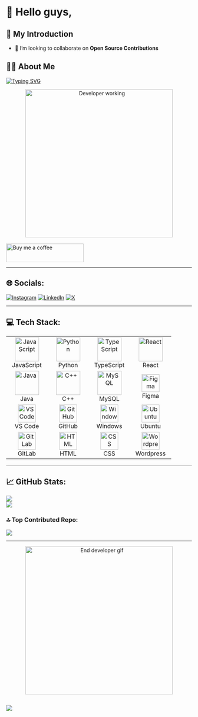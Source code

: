 # 👋 Hello guys,

## 👤 My Introduction

- 👯 I’m looking to collaborate on **Open Source Contributions**

## 🙏🏾 About Me

[![Typing SVG](https://readme-typing-svg.herokuapp.com?font=Fira+Code&pause=1000&color=22C55E&width=435&lines=Hi%2C+I'm+Manu+Clarence+Dankwa!;Electrical+Engineering+Student+⚡;Aspiring+Tech+Expert+%F0%9F%92%BB;Software+Engineer+%F0%9F%A7%91%E2%80%8D%F0%9F%92%BB;Data+Explorer+%F0%9F%94%8D+%7C+Researcher+%F0%9F%94%90)](https://git.io/typing-svg)

<div align="center">
  <img src="https://media.giphy.com/media/UQJlZ2OcaCA2RLfGiA/giphy.gif" alt="Developer working" width="400" />
</div>

<br />

<a href="https://buymeacoffee.com/manuclarann">
  <img align="center" src="https://cdn.buymeacoffee.com/buttons/v2/default-orange.png" height="50" width="210" alt="Buy me a coffee" />
</a>

---

## 🌐 Socials:
[![Instagram](https://img.shields.io/badge/Instagram-%23E4405F.svg?logo=Instagram&logoColor=white)](https://instagram.com/_i.am.clarence_) 
[![LinkedIn](https://img.shields.io/badge/LinkedIn-%230077B5.svg?logo=linkedin&logoColor=white)](https://linkedin.com/in/clarence-dankwa-manu-73a3b9313/) 
[![X](https://img.shields.io/badge/X-black.svg?logo=X&logoColor=white)](https://x.com/thenme_clarence)

---

## 💻 Tech Stack:

<table>
  <tr>
    <td align="center" width="96">
      <img src="https://techstack-generator.vercel.app/js-icon.svg" alt="JavaScript" width="65" height="65" />
      <br>JavaScript
    </td>
    <td align="center" width="96">
      <img src="https://techstack-generator.vercel.app/python-icon.svg" alt="Python" width="65" height="65" />
      <br>Python
    </td>
    <td align="center" width="96">
      <img src="https://techstack-generator.vercel.app/ts-icon.svg" alt="TypeScript" width="65" height="65" />
      <br>TypeScript
    </td>
    <td align="center" width="96">
      <img src="https://techstack-generator.vercel.app/react-icon.svg" alt="React" width="65" height="65" />
      <br>React
    </td>
  </tr>
  <tr>
    <td align="center" width="96">
      <img src="https://techstack-generator.vercel.app/java-icon.svg" alt="Java" width="65" height="65" />
      <br>Java
    </td>
    <td align="center" width="96">
      <img src="https://techstack-generator.vercel.app/cpp-icon.svg" alt="C++" width="65" height="65" />
      <br>C++
    </td>
    <td align="center" width="96">
      <img src="https://techstack-generator.vercel.app/mysql-icon.svg" alt="MySQL" width="65" height="65" />
      <br>MySQL
    </td>
    <td align="center" width="96">
      <img src="https://user-images.githubusercontent.com/25181517/189715289-df3ee512-6eca-463f-a0f4-c10d94a06b2f.png" width="48" height="48" alt="Figma" />
      <br>Figma
    </td>
  </tr>
  <tr>
    <td align="center" width="96">
      <img src="https://user-images.githubusercontent.com/25181517/192108891-d86b6220-e232-423a-bf5f-90903e6887c3.png" width="48" height="48" alt="VS Code" />
      <br>VS Code
    </td>
    <td align="center" width="96">
      <img src="https://user-images.githubusercontent.com/25181517/192108374-8da61ba1-99ec-41d7-80b8-fb2f7c0a4948.png" width="48" height="48" alt="GitHub" />
      <br>GitHub
    </td>
    <td align="center" width="96">
      <img src="https://user-images.githubusercontent.com/25181517/186884150-05e9ff6d-340e-4802-9533-2c3f02363ee3.png" width="48" height="48" alt="Windows" />
      <br>Windows
    </td>
    <td align="center" width="96">
      <img src="https://user-images.githubusercontent.com/25181517/186884153-99edc188-e4aa-4c84-91b0-e2df260ebc33.png" width="48" height="48" alt="Ubuntu" />
      <br>Ubuntu
    </td>
  </tr>
  <tr>
    <td align="center" width="96">
      <img src="https://user-images.githubusercontent.com/25181517/192108376-c675d39b-90f6-4073-bde6-5a9291644657.png" width="48" height="48" alt="GitLab" />
      <br>GitLab
    </td>
    <td align="center" width="96">
      <img src="https://user-images.githubusercontent.com/25181517/192158954-f88b5814-d510-4564-b285-dff7d6400dad.png" width="48" height="48" alt="HTML" />
      <br>HTML
    </td>
    <td align="center" width="96">
      <img src="https://user-images.githubusercontent.com/25181517/183898674-75a4a1b1-f960-4ea9-abcb-637170a00a75.png" width="48" height="48" alt="CSS" />
      <br>CSS
    </td>
    <td align="center" width="96">
      <img src="https://user-images.githubusercontent.com/25181517/192158957-b1256181-356c-46a3-beb9-487af08a6266.png" width="48" height="48" alt="Wordpress" />
      <br>Wordpress
    </td>
  </tr>
</table>

---

## 📈 GitHub Stats:

![](https://github-readme-stats.vercel.app/api?username=umclarence1&theme=vue-dark&hide_border=false&include_all_commits=false&count_private=false)<br/>
![](https://github-readme-streak-stats.herokuapp.com/?user=umclarence1&theme=vue-dark&hide_border=false)<br/>

### 🔝 Top Contributed Repo:
![](https://github-contributor-stats.vercel.app/api?username=umclarence1&limit=5&theme=dark&combine_all_yearly_contributions=true)

---

<div align="center">
  <img src="https://media.giphy.com/media/26tn33aiTi1jkl6H6/giphy.gif" width="400" alt="End developer gif" />
</div>

## ![](https://komarev.com/ghpvc/?username=umclarence1)
